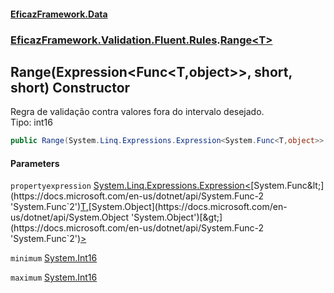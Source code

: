#### [EficazFramework.Data](EficazFrameworkData.md 'EficazFramework Data')
### [EficazFramework.Validation.Fluent.Rules](EficazFrameworkData.md#EficazFramework.Validation.Fluent.Rules 'EficazFramework.Validation.Fluent.Rules').[Range&lt;T&gt;](EficazFramework.Validation.Fluent.Rules/Range_T_.md 'EficazFramework.Validation.Fluent.Rules.Range<T>')

## Range(Expression<Func<T,object>>, short, short) Constructor

Regra de validação contra valores fora do intervalo desejado.  
Tipo: int16

```csharp
public Range(System.Linq.Expressions.Expression<System.Func<T,object>> propertyexpression, short minimum, short maximum);
```
#### Parameters

<a name='EficazFramework.Validation.Fluent.Rules.Range_T_.Range(System.Linq.Expressions.Expression_System.Func_T,object__,short,short).propertyexpression'></a>

`propertyexpression` [System.Linq.Expressions.Expression&lt;](https://docs.microsoft.com/en-us/dotnet/api/System.Linq.Expressions.Expression-1 'System.Linq.Expressions.Expression`1')[System.Func&lt;](https://docs.microsoft.com/en-us/dotnet/api/System.Func-2 'System.Func`2')[T](EficazFramework.Validation.Fluent.Rules/Range_T_.md#EficazFramework.Validation.Fluent.Rules.Range_T_.T 'EficazFramework.Validation.Fluent.Rules.Range<T>.T')[,](https://docs.microsoft.com/en-us/dotnet/api/System.Func-2 'System.Func`2')[System.Object](https://docs.microsoft.com/en-us/dotnet/api/System.Object 'System.Object')[&gt;](https://docs.microsoft.com/en-us/dotnet/api/System.Func-2 'System.Func`2')[&gt;](https://docs.microsoft.com/en-us/dotnet/api/System.Linq.Expressions.Expression-1 'System.Linq.Expressions.Expression`1')

<a name='EficazFramework.Validation.Fluent.Rules.Range_T_.Range(System.Linq.Expressions.Expression_System.Func_T,object__,short,short).minimum'></a>

`minimum` [System.Int16](https://docs.microsoft.com/en-us/dotnet/api/System.Int16 'System.Int16')

<a name='EficazFramework.Validation.Fluent.Rules.Range_T_.Range(System.Linq.Expressions.Expression_System.Func_T,object__,short,short).maximum'></a>

`maximum` [System.Int16](https://docs.microsoft.com/en-us/dotnet/api/System.Int16 'System.Int16')